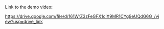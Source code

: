 Link to the demo video:

https://drive.google.com/file/d/161WrZ3zFeGFX1ciX9MR1CYg9eUQdG6G_/view?usp=drive_link
